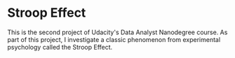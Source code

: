 # Stroop Effect
This is the second project of Udacity's Data Analyst Nanodegree course. 
As part of this project, I investigate a classic phenomenon from experimental psychology called the Stroop Effect.
